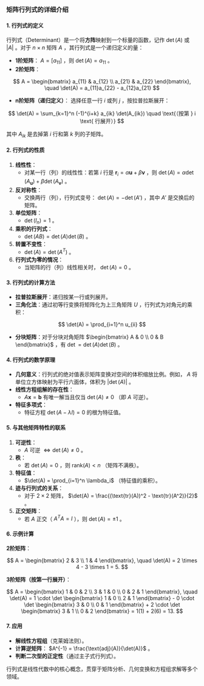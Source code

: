 ### 矩阵行列式的详细介绍

#### 1. 行列式的定义
行列式（Determinant）是一个将**方阵**映射到一个标量的函数，记作  $\det(A)$  或  $|A|$ 。对于  $n \times n$  矩阵  $A$ ，其行列式是一个递归定义的量：

- **1阶矩阵**： $A = [a_{11}]$ ，则  $\det(A) = a_{11}$ 。
- **2阶矩阵**：

$$
  A = \begin{bmatrix}
  a_{11} & a_{12} \\
  a_{21} & a_{22}
  \end{bmatrix}, \quad \det(A) = a_{11}a_{22} - a_{12}a_{21}
  $$

- **n阶矩阵（递归定义）**：
  选择任意一行  $i$  或列  $j$ ，按拉普拉斯展开：

$$
  \det(A) = \sum_{k=1}^n (-1)^{i+k} a_{ik} \det(A_{ik}) \quad \text{（按第 } i \text{ 行展开）}
  $$

  其中  $A_{ik}$  是去掉第  $i$  行和第  $k$  列的子矩阵。

#### 2. 行列式的性质
1. **线性性**：
   - 对某一行（列）的线性性：若第  $i$  行是  $\mathbf{r}_i = \alpha \mathbf{u} + \beta \mathbf{v}$ ，则  $\det(A) = \alpha \det(A_{\mathbf{u}}) + \beta \det(A_{\mathbf{v}})$ 。
2. **反对称性**：
   - 交换两行（列），行列式变号： $\det(A) = -\det(A')$ ，其中  $A'$  是交换后的矩阵。
3. **单位矩阵**：
   -  $\det(I_n) = 1$ 。
4. **乘积的行列式**：
   -  $\det(AB) = \det(A)\det(B)$ 。
5. **转置不变性**：
   -  $\det(A) = \det(A^T)$ 。
6. **行列式为零的情况**：
   - 当矩阵的行（列）线性相关时， $\det(A) = 0$ 。

#### 3. 行列式的计算方法
- **拉普拉斯展开**：递归按某一行或列展开。
- **三角化法**：通过初等行变换将矩阵化为上三角矩阵  $U$ ，行列式为对角元的乘积：

$$
  \det(A) = \prod_{i=1}^n u_{ii}
  $$

- **分块矩阵**：对于分块对角矩阵  $\begin{bmatrix} A & 0 \\ 0 & B \end{bmatrix}$ ，有  $\det = \det(A)\det(B)$ 。

#### 4. 行列式的数学原理
- **几何意义**：行列式的绝对值表示矩阵变换对空间的体积缩放比例。例如， $A$  将单位立方体映射为平行六面体，体积为  $|\det(A)|$ 。
- **线性方程组解的存在性**：
  -  $A\mathbf{x} = \mathbf{b}$  有唯一解当且仅当  $\det(A) \neq 0$ （即  $A$  可逆）。
- **特征多项式**：
  - 特征方程  $\det(A - \lambda I) = 0$  的根为特征值。

#### 5. 与其他矩阵特性的联系
1. **可逆性**：
   -  $A$  可逆  $\iff \det(A) \neq 0$ 。
2. **秩**：
   - 若  $\det(A) = 0$ ，则  $\text{rank}(A) < n$ （矩阵不满秩）。
3. **特征值**：
   -  $\det(A) = \prod_{i=1}^n \lambda_i$ （特征值的乘积）。
4. **迹与行列式的关系**：
   - 对于  $2 \times 2$  矩阵， $\det(A) = \frac{(\text{tr}(A))^2 - \text{tr}(A^2)}{2}$ 。
5. **正交矩阵**：
   - 若  $A$  正交（ $A^T A = I$ ），则  $\det(A) = \pm 1$ 。

#### 6. 示例计算
**2阶矩阵**：

$$
A = \begin{bmatrix} 2 & 3 \\ 1 & 4 \end{bmatrix}, \quad \det(A) = 2 \times 4 - 3 \times 1 = 5.
$$


**3阶矩阵（按第一行展开）**：

$$
A = \begin{bmatrix} 1 & 0 & 2 \\ 3 & 1 & 0 \\ 0 & 2 & 1 \end{bmatrix}, \quad \det(A) = 1 \cdot \det \begin{bmatrix} 1 & 0 \\ 2 & 1 \end{bmatrix} - 0 \cdot \det \begin{bmatrix} 3 & 0 \\ 0 & 1 \end{bmatrix} + 2 \cdot \det \begin{bmatrix} 3 & 1 \\ 0 & 2 \end{bmatrix} = 1(1) + 2(6) = 13.
$$


#### 7. 应用
- **解线性方程组**（克莱姆法则）。
- **计算逆矩阵**： $A^{-1} = \frac{\text{adj}(A)}{\det(A)}$ 。
- **判断二次型的正定性**（通过主子式行列式）。

行列式是线性代数中的核心概念，贯穿于矩阵分析、几何变换和方程组求解等多个领域。
